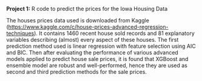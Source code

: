 
**Project 1:** R code to predict the prices for the Iowa Housing Data

The houses prices data used is downloaded from Kaggle (https://www.kaggle.com/c/house-prices-advanced-regression-techniques). It contains 1460 recent house sold records and 81 explanatory variables describing (almost) every aspect of these houses. 
The first prediction method used is linear regression with feature selection using AIC and BIC. Then after evaluating the performance of various advanced models applied to predict house sale prices, it is found that XGBoost and ensemble model are robust and well-performed, hence they are used as second and third prediction methods for the sale prices.
